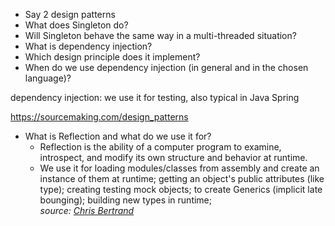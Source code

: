 - Say 2 design patterns
- What does Singleton do?
- Will Singleton behave the same way in a multi-threaded situation?
- What is dependency injection?
- Which design principle does it implement?
- When do we use dependency injection (in general and in the chosen language)?



dependency injection: we use it for testing, also typical in Java Spring

https://sourcemaking.com/design_patterns

- What is Reflection and what do we use it for?
  * Reflection is the ability of a computer program to examine, introspect, and modify its own structure and behavior at runtime.
  * We use it for loading modules/classes from assembly and create an instance of them at runtime; getting an object's public attributes (like type); creating testing mock objects; to create Generics (implicit late bounging); building new types in runtime;  
_source: [Chris Bertrand](https://dev.to/designpuddle/coding-concepts---reflection-4d2c)_

